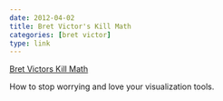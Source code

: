 ```yaml
---
date: 2012-04-02
title: Bret Victor's Kill Math
categories: [bret victor]
type: link
---
```

[Bret Victors Kill Math](http://worrydream.com/KillMath/)

How to stop worrying and love your visualization tools.
